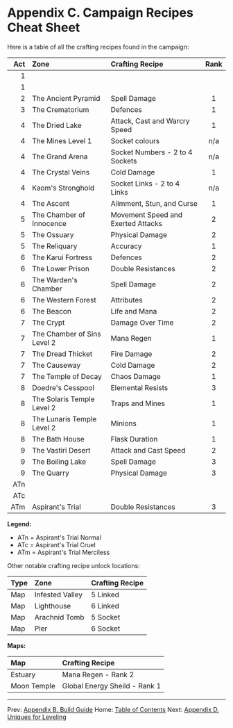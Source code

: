 # Appendix C. Campaign Recipes Cheat Sheet

Here is a table of all the crafting recipes found in the campaign:

| Act | Zone                        | Crafting Recipe                    | Rank |
|----:|:----------------------------|:-----------------------------------|:----:|
|   1 |                             | | |
|   1 |                             | | |
|   2 | The Ancient Pyramid         | Spell Damage                       |  1  |
|   3 | The Crematorium             | Defences                           |  1  |
|   4 | The Dried Lake              | Attack, Cast and Warcry Speed      |  1  |
|   4 | The Mines Level 1           | Socket colours                     | n/a |
|   4 | The Grand Arena             | Socket Numbers - 2 to 4 Sockets    | n/a |
|   4 | The Crystal Veins           | Cold Damage                        |  1  |
|   4 | Kaom's Stronghold           | Socket Links - 2 to 4 Links        | n/a |
|   4 | The Ascent                  | Ailmment, Stun, and Curse          |  1  |
|   5 | The Chamber of Innocence    | Movement Speed and Exerted Attacks |  2  |
|   5 | The Ossuary                 | Physical Damage                    |  2  |
|   5 | The Reliquary               | Accuracy                           |  1  |
|   6 | The Karui Fortress          | Defences                           |  2  |
|   6 | The Lower Prison            | Double Resistances                 |  2  |
|   6 | The Warden's Chamber        | Spell Damage                       |  2  |
|   6 | The Western Forest          | Attributes                         |  2  |
|   6 | The Beacon                  | Life and Mana                      |  2  |
|   7 | The Crypt                   | Damage Over Time                   |  2  |
|   7 | The Chamber of Sins Level 2 | Mana Regen                         |  1  |
|   7 | The Dread Thicket           | Fire Damage                        |  2  |
|   7 | The Causeway                | Cold Damage                        |  2  |
|   7 | The Temple of Decay         | Chaos Damage                       |  1  |
|   8 | Doedre's Cesspool           | Elemental Resists                  |  3  |
|   8 | The Solaris Temple Level 2  | Traps and Mines                    |  1  |
|   8 | The Lunaris Temple Level 2  | Minions                            |  1  |
|   8 | The Bath House              | Flask Duration                     |  1  |
|   9 | The Vastiri Desert          | Attack and Cast Speed              |  2  |
|   9 | The Boiling Lake            | Spell Damage                       |  3  |
|   9 | The Quarry                  | Physical Damage                    |  3  |
| ATn |                             | | |
| ATc |                             | | |
| ATm | Aspirant's Trial            | Double Resistances                 | 3   |

**Legend:**

* ATn = Aspirant's Trial Normal
* ATc = Aspirant's Trial Cruel
* ATm = Aspirant's Trial Merciless

Other notable crafting recipe unlock locations:

| Type| Zone              | Crafting Recipe |
|:----|:------------------|:----------------|
| Map | Infested Valley   | 5 Linked        |
| Map | Lighthouse        | 6 Linked        |
| Map | Arachnid Tomb     | 5 Socket        |
| Map | Pier              | 6 Socket        |

**Maps:**

| Map         | Crafting Recipe               |
|:------------|:------------------------------|
| Estuary     | Mana Regen - Rank 2           |
| Moon Temple | Global Energy Sheild - Rank 1 |

---

Prev: [Appendix B. Build Guide](appendix_b_build_guide.md)
Home: [Table of Contents](readme.md)
Next: [Appendix D. Uniques for Leveling](appendix_d_uniques.md)

